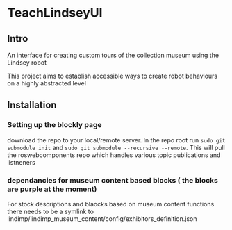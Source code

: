 # TeachLindseyUI
## Intro
An interface for creating custom tours of the collection museum using the Lindsey robot

This project aims to establish accessible ways to create robot behaviours on a highly abstracted level

## Installation
### Setting up the blockly page
download the repo to your local/remote server. In the repo root run `sudo git submodule init` and `sudo git submodule --recursive --remote`. This will pull the roswebcomponents repo which handles various topic publications and listneners
### dependancies for museum content based blocks ( the blocks are purple at the moment)

For stock descriptions and blaocks based on museum content functions there needs to be a symlink to lindimp/lindimp_museum_content/config/exhibitors_definition.json

